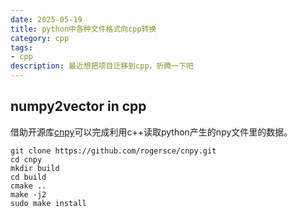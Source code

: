 ```yaml
---
date: 2025-05-19
title: python中各种文件格式向cpp转换
category: cpp
tags:
- cpp
description: 最近想把项目迁移到cpp，折腾一下吧
---
```


## numpy2vector in cpp

借助开源库[cnpy](https://link.zhihu.com/?target=https%3A//github.com/rogersce/cnpy)可以完成利用c++读取python产生的npy文件里的数据。

```shell
git clone https://github.com/rogersce/cnpy.git
cd cnpy
mkdir build 
cd build
cmake .. 
make -j2
sudo make install
```

